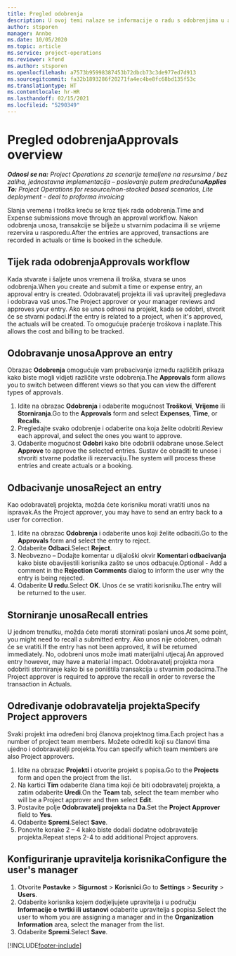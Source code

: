 ```yaml
---
title: Pregled odobrenja
description: U ovoj temi nalaze se informacije o radu s odobrenjima u aplikaciji Project Operations.
author: stsporen
manager: Annbe
ms.date: 10/05/2020
ms.topic: article
ms.service: project-operations
ms.reviewer: kfend
ms.author: stsporen
ms.openlocfilehash: a7573b95998387453b72dbcb73c3de977ed7d913
ms.sourcegitcommit: fa32b1893286f20271fa4ec4be8fc68bd135f53c
ms.translationtype: HT
ms.contentlocale: hr-HR
ms.lasthandoff: 02/15/2021
ms.locfileid: "5290349"
---
```

# <a name="approvals-overview"></a><span data-ttu-id="eef47-103">Pregled odobrenja</span><span class="sxs-lookup"><span data-stu-id="eef47-103">Approvals overview</span></span>

<span data-ttu-id="eef47-104">_**Odnosi se na:** Project Operations za scenarije temeljene na resursima / bez zaliha, jednostavna implementacija – poslovanje putem predračuna_</span><span class="sxs-lookup"><span data-stu-id="eef47-104">_**Applies To:** Project Operations for resource/non-stocked based scenarios, Lite deployment - deal to proforma invoicing_</span></span>

<span data-ttu-id="eef47-105">Slanja vremena i troška kreću se kroz tijek rada odobrenja.</span><span class="sxs-lookup"><span data-stu-id="eef47-105">Time and Expense submissions move through an approval workflow.</span></span> <span data-ttu-id="eef47-106">Nakon odobrenja unosa, transakcije se bilježe u stvarnim podacima ili se vrijeme rezervira u rasporedu.</span><span class="sxs-lookup"><span data-stu-id="eef47-106">After the entries are approved, transactions are recorded in actuals or time is booked in the schedule.</span></span>

## <a name="approvals-workflow"></a><span data-ttu-id="eef47-107">Tijek rada odobrenja</span><span class="sxs-lookup"><span data-stu-id="eef47-107">Approvals workflow</span></span>
<span data-ttu-id="eef47-108">Kada stvarate i šaljete unos vremena ili troška, stvara se unos odobrenja.</span><span class="sxs-lookup"><span data-stu-id="eef47-108">When you create and submit a time or expense entry, an approval entry is created.</span></span> <span data-ttu-id="eef47-109">Odobravatelj projekta ili vaš upravitelj pregledava i odobrava vaš unos.</span><span class="sxs-lookup"><span data-stu-id="eef47-109">The Project approver or your manager reviews and approves your entry.</span></span> <span data-ttu-id="eef47-110">Ako se unos odnosi na projekt, kada se odobri, stvorit će se stvarni podaci.</span><span class="sxs-lookup"><span data-stu-id="eef47-110">If the entry is related to a project, when it's approved, the actuals will be created.</span></span> <span data-ttu-id="eef47-111">To omogućuje praćenje troškova i naplate.</span><span class="sxs-lookup"><span data-stu-id="eef47-111">This allows the cost and billing to be tracked.</span></span> 

## <a name="approve-an-entry"></a><span data-ttu-id="eef47-112">Odobravanje unosa</span><span class="sxs-lookup"><span data-stu-id="eef47-112">Approve an entry</span></span>
<span data-ttu-id="eef47-113">Obrazac **Odobrenja** omogućuje vam prebacivanje između različitih prikaza kako biste mogli vidjeti različite vrste odobrenja.</span><span class="sxs-lookup"><span data-stu-id="eef47-113">The **Approvals** form allows you to switch between different views so that you can view the different types of approvals.</span></span>
  
1. <span data-ttu-id="eef47-114">Idite na obrazac **Odobrenja** i odaberite mogućnost **Troškovi**, **Vrijeme** ili **Storniranja**.</span><span class="sxs-lookup"><span data-stu-id="eef47-114">Go to the **Approvals** form and select **Expenses**, **Time**, or **Recalls**.</span></span>
2. <span data-ttu-id="eef47-115">Pregledajte svako odobrenje i odaberite ona koja želite odobriti.</span><span class="sxs-lookup"><span data-stu-id="eef47-115">Review each approval, and select the ones you want to approve.</span></span>
3. <span data-ttu-id="eef47-116">Odaberite mogućnost **Odobri** kako bite odobrili odabrane unose.</span><span class="sxs-lookup"><span data-stu-id="eef47-116">Select **Approve** to approve the selected entries.</span></span>
<span data-ttu-id="eef47-117">Sustav će obraditi te unose i stvoriti stvarne podatke ili rezervaciju.</span><span class="sxs-lookup"><span data-stu-id="eef47-117">The system will process these entries and create actuals or a booking.</span></span>

## <a name="reject-an-entry"></a><span data-ttu-id="eef47-118">Odbacivanje unosa</span><span class="sxs-lookup"><span data-stu-id="eef47-118">Reject an entry</span></span>
<span data-ttu-id="eef47-119">Kao odobravatelj projekta, možda ćete korisniku morati vratiti unos na ispravak.</span><span class="sxs-lookup"><span data-stu-id="eef47-119">As the Project approver, you may have to send an entry back to a user for correction.</span></span>
  
1. <span data-ttu-id="eef47-120">Idite na obrazac **Odobrenja** i odaberite unos koji želite odbaciti.</span><span class="sxs-lookup"><span data-stu-id="eef47-120">Go to the **Approvals** form and select the entry to reject.</span></span> 
2. <span data-ttu-id="eef47-121">Odaberite **Odbaci**.</span><span class="sxs-lookup"><span data-stu-id="eef47-121">Select **Reject**.</span></span>
3. <span data-ttu-id="eef47-122">Neobvezno – Dodajte komentar u dijaloški okvir **Komentari odbacivanja** kako biste obavijestili korisnika zašto se unos odbacuje.</span><span class="sxs-lookup"><span data-stu-id="eef47-122">Optional - Add a comment in the **Rejection Comments** dialog to inform the user why the entry is being rejected.</span></span>
4. <span data-ttu-id="eef47-123">Odaberite **U redu**.</span><span class="sxs-lookup"><span data-stu-id="eef47-123">Select **OK**.</span></span> <span data-ttu-id="eef47-124">Unos će se vratiti korisniku.</span><span class="sxs-lookup"><span data-stu-id="eef47-124">The entry will be returned to the user.</span></span>
  
## <a name="recall-entries"></a><span data-ttu-id="eef47-125">Storniranje unosa</span><span class="sxs-lookup"><span data-stu-id="eef47-125">Recall entries</span></span>
<span data-ttu-id="eef47-126">U jednom trenutku, možda ćete morati stornirati poslani unos.</span><span class="sxs-lookup"><span data-stu-id="eef47-126">At some point, you might need to recall a submitted entry.</span></span> <span data-ttu-id="eef47-127">Ako unos nije odobren, odmah će se vratiti.</span><span class="sxs-lookup"><span data-stu-id="eef47-127">If the entry has not been approved, it will be returned immediately.</span></span> <span data-ttu-id="eef47-128">No, odobreni unos može imati materijalni utjecaj.</span><span class="sxs-lookup"><span data-stu-id="eef47-128">An approved entry however, may have a material impact.</span></span> <span data-ttu-id="eef47-129">Odobravatelj projekta mora odobriti storniranje kako bi se poništila transakcija u stvarnim podacima.</span><span class="sxs-lookup"><span data-stu-id="eef47-129">The Project approver is required to approve the recall in order to reverse the transaction in Actuals.</span></span>

## <a name="specify-project-approvers"></a><span data-ttu-id="eef47-130">Određivanje odobravatelja projekta</span><span class="sxs-lookup"><span data-stu-id="eef47-130">Specify Project approvers</span></span>
<span data-ttu-id="eef47-131">Svaki projekt ima određeni broj članova projektnog tima.</span><span class="sxs-lookup"><span data-stu-id="eef47-131">Each project has a number of project team members.</span></span> <span data-ttu-id="eef47-132">Možete odrediti koji su članovi tima ujedno i odobravatelji projekta.</span><span class="sxs-lookup"><span data-stu-id="eef47-132">You can specify which team members are also Project approvers.</span></span>

1. <span data-ttu-id="eef47-133">Idite na obrazac **Projekti** i otvorite projekt s popisa.</span><span class="sxs-lookup"><span data-stu-id="eef47-133">Go to the **Projects** form and open the project from the list.</span></span>
2. <span data-ttu-id="eef47-134">Na kartici **Tim** odaberite člana tima koji će biti odobravatelj projekta, a zatim odaberite **Uredi**.</span><span class="sxs-lookup"><span data-stu-id="eef47-134">On the **Team** tab, select the team member who will be a Project approver and then select **Edit**.</span></span>
3. <span data-ttu-id="eef47-135">Postavite polje **Odobravatelj projekta** na **Da**.</span><span class="sxs-lookup"><span data-stu-id="eef47-135">Set the **Project Approver** field to **Yes**.</span></span>
4. <span data-ttu-id="eef47-136">Odaberite **Spremi**.</span><span class="sxs-lookup"><span data-stu-id="eef47-136">Select **Save**.</span></span>
5. <span data-ttu-id="eef47-137">Ponovite korake 2 – 4 kako biste dodali dodatne odobravatelje projekta.</span><span class="sxs-lookup"><span data-stu-id="eef47-137">Repeat steps 2-4 to add additional Project approvers.</span></span>

## <a name="configure-the-users-manager"></a><span data-ttu-id="eef47-138">Konfiguriranje upravitelja korisnika</span><span class="sxs-lookup"><span data-stu-id="eef47-138">Configure the user's manager</span></span>

1. <span data-ttu-id="eef47-139">Otvorite **Postavke** > **Sigurnost** > **Korisnici**.</span><span class="sxs-lookup"><span data-stu-id="eef47-139">Go to **Settings** > **Security** > **Users**.</span></span>
2. <span data-ttu-id="eef47-140">Odaberite korisnika kojem dodjeljujete upravitelja i u području **Informacije o tvrtki ili ustanovi** odaberite upravitelja s popisa.</span><span class="sxs-lookup"><span data-stu-id="eef47-140">Select the user to whom you are assigning a manager and in the **Organization Information** area, select the manager from the list.</span></span> 
3. <span data-ttu-id="eef47-141">Odaberite **Spremi**.</span><span class="sxs-lookup"><span data-stu-id="eef47-141">Select **Save**.</span></span>




[!INCLUDE[footer-include](../includes/footer-banner.md)]